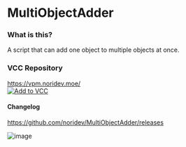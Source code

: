 # MultiObjectAdder
### What is this?
A script that can add one object to multiple objects at once.

### VCC Repository
https://vpm.noridev.moe/<br>
[![Add to VCC](https://img.shields.io/badge/-Add%20to%20VCC-%232baac1?style=for-the-badge)](https://vpm.noridev.moe/)

#### Changelog
https://github.com/noridev/MultiObjectAdder/releases

![image](https://github.com/user-attachments/assets/89422e98-8092-45e3-a4b5-173c141eb96a)





 
